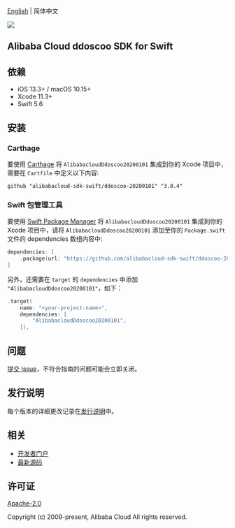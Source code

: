 [English](README.md) | 简体中文

![](https://aliyunsdk-pages.alicdn.com/icons/AlibabaCloud.svg)

## Alibaba Cloud ddoscoo SDK for Swift

## 依赖

- iOS 13.3+ / macOS 10.15+
- Xcode 11.3+
- Swift 5.6

## 安装

### Carthage

要使用 [Carthage](https://github.com/Carthage/Carthage) 将 `AlibabacloudDdoscoo20200101` 集成到你的 Xcode 项目中，需要在 `Cartfile` 中定义以下内容:

```ogdl
github "alibabacloud-sdk-swift/ddoscoo-20200101" "3.0.4"
```

### Swift 包管理工具

要使用 [Swift Package Manager](https://swift.org/package-manager/) 将 `AlibabacloudDdoscoo20200101` 集成到你的 Xcode 项目中，请将 `AlibabacloudDdoscoo20200101` 添加至你的 `Package.swift` 文件的 dependencies 数组内容中:

```swift
dependencies: [
    .package(url: "https://github.com/alibabacloud-sdk-swift/ddoscoo-20200101.git", from: "3.0.4")
]
```

另外，还需要在 `target` 的 `dependencies` 中添加 `"AlibabacloudDdoscoo20200101"`，如下：

```swift
.target(
    name: "<your-project-name>",
    dependencies: [
        "AlibabacloudDdoscoo20200101",
    ]),
```

## 问题

[提交 Issue](https://github.com/alibabacloud-sdk-swift/ddoscoo-20200101/issues/new)，不符合指南的问题可能会立即关闭。

## 发行说明

每个版本的详细更改记录在[发行说明](./ChangeLog.txt)中。

## 相关

* [开发者门户](https://next.api.aliyun.com/home)
* [最新源码](https://github.com/alibabacloud-sdk-swift/ddoscoo-20200101)

## 许可证

[Apache-2.0](http://www.apache.org/licenses/LICENSE-2.0)

Copyright (c) 2009-present, Alibaba Cloud All rights reserved.
